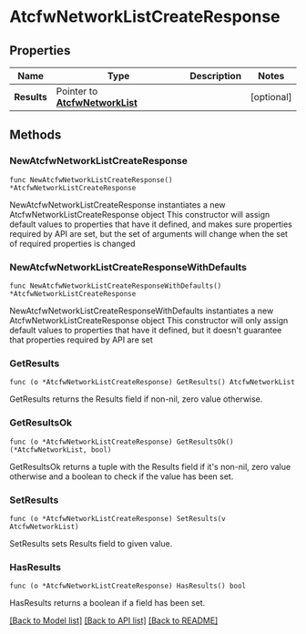 # AtcfwNetworkListCreateResponse

## Properties

Name | Type | Description | Notes
------------ | ------------- | ------------- | -------------
**Results** | Pointer to [**AtcfwNetworkList**](AtcfwNetworkList.md) |  | [optional] 

## Methods

### NewAtcfwNetworkListCreateResponse

`func NewAtcfwNetworkListCreateResponse() *AtcfwNetworkListCreateResponse`

NewAtcfwNetworkListCreateResponse instantiates a new AtcfwNetworkListCreateResponse object
This constructor will assign default values to properties that have it defined,
and makes sure properties required by API are set, but the set of arguments
will change when the set of required properties is changed

### NewAtcfwNetworkListCreateResponseWithDefaults

`func NewAtcfwNetworkListCreateResponseWithDefaults() *AtcfwNetworkListCreateResponse`

NewAtcfwNetworkListCreateResponseWithDefaults instantiates a new AtcfwNetworkListCreateResponse object
This constructor will only assign default values to properties that have it defined,
but it doesn't guarantee that properties required by API are set

### GetResults

`func (o *AtcfwNetworkListCreateResponse) GetResults() AtcfwNetworkList`

GetResults returns the Results field if non-nil, zero value otherwise.

### GetResultsOk

`func (o *AtcfwNetworkListCreateResponse) GetResultsOk() (*AtcfwNetworkList, bool)`

GetResultsOk returns a tuple with the Results field if it's non-nil, zero value otherwise
and a boolean to check if the value has been set.

### SetResults

`func (o *AtcfwNetworkListCreateResponse) SetResults(v AtcfwNetworkList)`

SetResults sets Results field to given value.

### HasResults

`func (o *AtcfwNetworkListCreateResponse) HasResults() bool`

HasResults returns a boolean if a field has been set.


[[Back to Model list]](../README.md#documentation-for-models) [[Back to API list]](../README.md#documentation-for-api-endpoints) [[Back to README]](../README.md)


